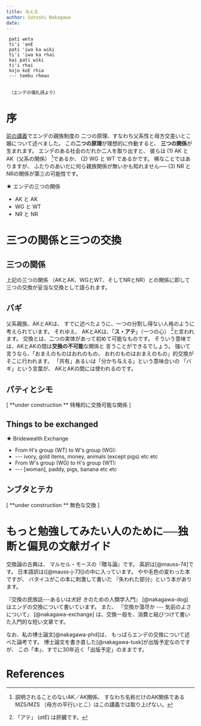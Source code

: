 ```yaml
---
title: 与える
author: Satoshi Nakagawa
date: 
---
```

    
     pati weta
     ti'i 'anE
     pati 'iwa ka wiki
     ti'i 'iwa ka rhai
     kai pati wiki
     ti'i rhai
     kojo koE rhia
     --- tembu rhewu


     （エンデの儀礼詩より）



# 序

 [前の講義](marry.md)でエンデの親族制度の
二つの原理、すなわち父系性と母方交差いとこ婚について述べました。
この**二つの原理**が理想的に作動すると、
**三つの関係**が生まれます。
エンデのある社会のだれか二人を取り出すと、
彼らは
(1)
AK とAK（父系の関係）
[^FN-1]であるか、
(2) WG と WT であるかです。
稀なことではありますが、
ふたりのあいだに何ら親族関係が無いかも知れません──
(3) NR と NRの関係が第三の可能性です。

<!-- BEGIN:LIST -->
★ エンデの三つの関係

- AK と AK
- WG と WT
- NR と NR

<!-- END:LIST -->

# 三つの関係と三つの交換

## 三つの関係

 上記の三つの関係
（AKとAK、WGとWT、そしてNRとNR）との関係に即して
三つの交換が妥当な交換として語られます。

## バギ

 父系親族、AKとAKは、
すでに述べたように、一つの分割し得ない人格のように考えられています。
それゆえ、
AKとAKは、「**ス・アテ**」（一つの心）
[^FN-2]と言われます。
交換とは、二つの実体があって初めて可能なものです。
そういう意味では、AKとAKの間は**交換の不可能**な関係と
言うことができるでしょう。
強いて言うなら、「おまえのものはおれのもの、
おれのものはおまえのもの」的交換がそこに行われます。
「共有」あるいは「分かち与える」という意味合いの
「バギ」という言葉が、
AKとAKの間には使われるのです。

## パティとシモ

 [ **under construction ** 特権的に交換可能な関係 ]

## Things to be exchanged

<!-- BEGIN:LIST -->
★ Bridewealth Exchange

- From H's group (WT) to W's group (WG):
- --- ivory, gold items, money, animals
	(except pigs) etc etc
- From W's group (WG) to H's group (WT):
- --- [woman], paddy, pigs, banana etc
	etc

<!-- END:LIST -->

## ンブタとテカ

 [ **under construction ** 無色な交換 ]

# もっと勉強してみたい人のために──独断と偏見の文献ガイド

 交換論の古典は、
マルセル・モースの『贈与論』です。
英訳は[@mauss-74]です。
日本語訳は([@mauss-j-73])の中に入っています。
やや毛色の変わった本ですが、
バタイユがこの本に刺激して書いた
『失われた部分』という本があります。

『交換の民族誌---あるいは犬好 きのための人類学入門』 [@nakagawa-dog]
はエンデの交換について書いています。
また、
『交換か蕩尽か --- 気前のよさについて』 [@nakagawa-exchange]
は、交換一般を、消費と結びつけて書いた入門的な短い文章です。

なお、私の博士論文[@nakagawa-phd]は、
もっぱらエンデの交換について述べた論考です。
博士論文を書き直した[@nakagawa-tusk]が出版予定なのですが、
この「本」、すでに30年近く「出版予定」のままです。

[^FN-1]: 説明されることのないAK／AK関係、
すなわち名称だけのAK関係であるMZS/MZS
（母方の平行いとこ）はこの講義では取り上げない。

[^FN-2]: 「アテ」 (*atE*) は肝臓です。

# References

